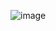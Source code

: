 ![image](https://github.com/FokiDoki/rosatom-java-caselab-test/assets/23121394/b79e2965-f09e-440f-80d5-7c2628d0960e)
